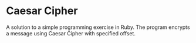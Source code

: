 # Caesar Cipher
A solution to a simple programming exercise in Ruby. The program encrypts a message using Caesar Cipher with specified offset.
